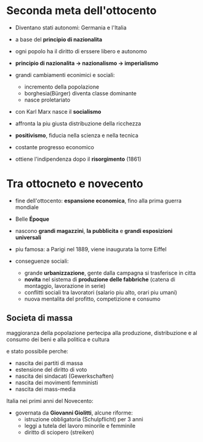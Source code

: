 # Seconda meta dell'ottocento

- Diventano stati autonomi: Germania e l'Italia
- a base del **principio di nazionalita**
- ogni popolo ha il diritto di erssere libero e autonomo
- **principio di nazionalita -> nazionalismo -> imperialismo**
- grandi cambiamenti econimici e sociali:
	- incremento della popolazione
	- borghesia(Bürger) diventa classe dominante
	- nasce proletariato

- con Karl Marx nasce il **socialismo**
- affronta la piu giusta distribuzione della ricchezza

- **positivismo**, fiducia nella scienza e nella tecnica
- costante progresso economico

- ottiene l'indipendenza dopo il **risorgimento** (1861)


# Tra ottocneto e novecento
- fine dell'ottocento: **espansione economica**, fino alla prima guerra mondiale
- Belle **Époque**
- nascono **grandi magazzini**, **la pubblicita** e **grandi esposizioni universali**
- piu famosa: a Parigi nel 1889, viene inaugurata la torre Eiffel

- conseguenze sociali:
	- grande **urbanizzazione**, gente dalla campagna si trasferisce in citta
	- **novita** nel sistema di **produzione delle fabbriche** (catena di montaggio, lavorazione in serie)
	- conflitti sociali tra lavoratori (salario piu alto, orari piu umani)
	- nuova mentalita del profitto, competizione e consumo

## Societa di massa
maggioranza della popolazione pertecipa alla produzione, distribuzione e al consumo dei beni e alla politica e cultura

e stato possibile perche:
- nascita dei partiti di massa 
- estensione del diritto di voto
- nascita dei sindacati (Gewerkschaften)
- nascita dei movimenti femministi
- nascita dei mass-media

Italia nei primi anni del Novecento:
- governata da **Giovanni Giolitti**, alcune riforme:
	- istruzione obbligatoria (Schulpflicht) per 3 anni
	- leggi a tutela del lavoro minorile e femminile
	- diritto di sciopero (streiken)